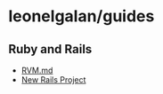 # leonelgalan/guides

## Ruby and Rails

* [RVM.md](rvm.md)
* [New Rails Project](new-rails-project.md)
